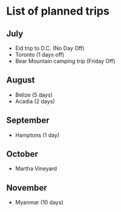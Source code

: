 # List of planned trips

## July

* Eid trip to D.C. (No Day Off)
* Toronto (1 days off)
* Bear Mountain camping trip (Friday Off)

## August
* Belize (5 days)
* Acadia (2 days)

## September
* Hamptons (1 day)

## October 
* Martha Vineyard

## November
* Myanmar (10 days)
